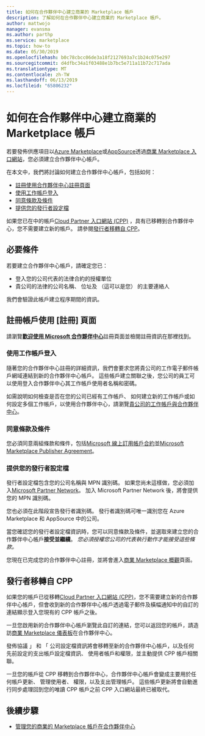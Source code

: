 ```yaml
---
title: 如何在合作夥伴中心建立商業的 Marketplace 帳戶
description: 了解如何在合作夥伴中心建立商業的 Marketplace 帳戶。
author: mattwojo
manager: evansma
ms.author: parthp
ms.service: marketplace
ms.topic: how-to
ms.date: 05/30/2019
ms.openlocfilehash: b0c78cbcc06de3a18f2127693a7c1b24c075e297
ms.sourcegitcommit: d4dfbc34a1f03488e1b7bc5e711a11b72c717ada
ms.translationtype: MT
ms.contentlocale: zh-TW
ms.lasthandoff: 06/13/2019
ms.locfileid: "65806232"
---
```

# <a name="how-to-create-a-commercial-marketplace-account-in-partner-center"></a>如何在合作夥伴中心建立商業的 Marketplace 帳戶

若要發佈供應項目以[Azure Marketplace](https://azuremarketplace.microsoft.com/)或[AppSource](https://appsource.microsoft.com/)透過[商業 Marketplace 入口網站](https://partner.microsoft.com/dashboard/commercial-marketplace/offers)，您必須建立合作夥伴中心帳戶。  

在本文中，我們將討論如何建立合作夥伴中心帳戶，包括如何： 

- [註冊使用合作夥伴中心註冊頁面](#register-for-an-account-using-the-enrollment-page)
- [使用工作帳戶登入](#sign-in-with-a-work-account)
- [同意條款及條件](#agree-to-terms-and-conditions) 
- [提供您的發行者設定檔](#provide-your-publisher-profile)

如果您已在中的帳戶[Cloud Partner 入口網站 (CPP)](https://cloudpartner.azure.com) ，具有已移轉到合作夥伴中心，您不需要建立新的帳戶。 請參閱[發行者移轉自 CPP](#publishers-migrated-from-cpp)。 

## <a name="prerequisites"></a>必要條件

若要建立合作夥伴中心帳戶，請確定您已：

- 登入您的公司代表的法律合約的授權單位
- 貴公司的法律的公司名稱、 位址及 （這可以是您） 的主要連絡人

我們會驗證此帳戶建立程序期間的資訊。

## <a name="register-for-an-account-using-the-enrollment-page"></a>註冊帳戶使用 [註冊] 頁面 

請瀏覽[**歡迎使用 Microsoft 合作夥伴中心**](https://partner.microsoft.com/dashboard/account/v3/enrollment/introduction/azureisv)註冊頁面並檢閱註冊資訊在那裡找到。

### <a name="sign-in-with-a-work-account"></a>使用工作帳戶登入

隨著您的合作夥伴中心註冊的詳細資訊，我們會要求您將貴公司的工作電子郵件帳戶網域連結到新的合作夥伴中心帳戶。 這些帳戶建立關聯之後，您公司的員工可以使用登入合作夥伴中心其工作帳戶使用者名稱和密碼。

如需說明如何檢查是否在您的公司已經有工作帳戶、 如何建立新的工作帳戶或如何設定多個工作帳戶，以使用合作夥伴中心，請瀏覽[貴公司的工作帳戶與合作夥伴中心](./company-work-accounts.md)。 

### <a name="agree-to-terms-and-conditions"></a>同意條款及條件

您必須同意兩組條款和條件，包括[Microsoft 線上訂用帳戶合約](https://go.microsoft.com/fwlink/?LinkId=870457)並[Microsoft Marketplace Publisher Agreement](https://go.microsoft.com/fwlink/?linkid=843476)。


### <a name="provide-your-publisher-profile"></a>提供您的發行者設定檔

發行者設定檔包含您的公司名稱與 MPN 識別碼。 如果您尚未這樣做，您必須加入[Microsoft Partner Network](https://partner.microsoft.com/commercial)。 加入 Microsoft Partner Network 後，將會提供您的 MPN 識別碼。 

您也必須在此階段宣告發行者識別碼。 發行者識別碼可唯一識別您在 Azure Marketplace 和 AppSource 中的公司。 

當您確認您的發行者設定檔資訊時，您可以同意條款及條件，並選取來建立您的合作夥伴中心帳戶**接受並繼續**。 *您必須授權您公司的代表執行動作才能接受這些條款。*

您現在已完成您的合作夥伴中心註冊，並將會進入[商業 Marketplace 概觀](./commercial-marketplace-overview.md)頁面。


## <a name="publishers-migrated-from-cpp"></a>發行者移轉自 CPP

如果您的帳戶已從移轉[Cloud Partner 入口網站 (CPP)](https://cloudpartner.azure.com)，您不需要建立新的合作夥伴中心帳戶，但會收到新的合作夥伴中心帳戶透過電子郵件及橫幅通知中的自訂的連結顯示登入您現有的 CPP 帳戶之後。

一旦您啟用新的合作夥伴中心帳戶瀏覽此自訂的連結，您可以返回您的帳戶，請造訪[商業 Marketplace 儀表板](https://partner.microsoft.com/dashboard/commercial-marketplace/)在合作夥伴中心。

發佈協議 」 和 「 公司設定檔資訊將會移轉至新的合作夥伴中心帳戶，以及任何先前設定的支出帳戶設定檔資訊、 使用者帳戶和權限，並主動提供 CPP 帳戶相關聯。 

一旦您的帳戶從 CPP 移轉到合作夥伴中心，合作夥伴中心帳戶會變成主要用於任何帳戶更新、 管理使用者、 權限，以及支出管理帳戶。 這些帳戶更新將會自動進行同步處理回到您的唯讀 CPP 帳戶之前 CPP 入口網站最終已被取代。 

## <a name="next-steps"></a>後續步驟

- [管理您的商業的 Marketplace 帳戶在合作夥伴中心](./manage-account.md) 
